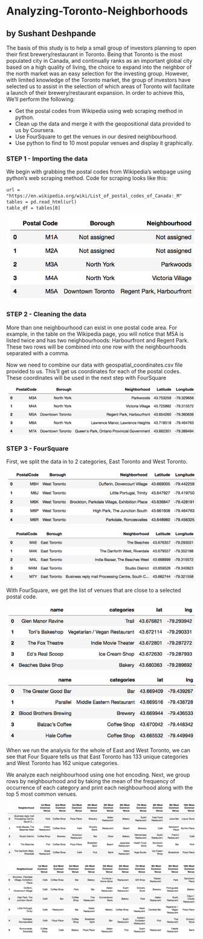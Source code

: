 # Analyzing-Toronto-Neighborhoods
## by Sushant Deshpande

The basis of this study is to help a small group of investors planning to open their first brewery/restaurant in Toronto. Being that Toronto is the most populated city in Canada, and continually ranks as an important global city based on a high quality of living, the choice to expand into the neighbor of the north market was an easy selection for the investing group. However, with limited knowledge of the Toronto market, the group of investors have selected us to assist in the selection of which areas of Toronto will facilitate a launch of their brewery/restaurant expansion. In order to achieve this, We’ll perform the following:

 - Get the postal codes from Wikipedia using web scraping method in python.
 - Clean up the data and merge it with the geopositional data provided to us by Coursera.
 - Use FourSquare to get the venues in our desired neighbourhood.
 - Use python to find to 10 most popular venues and display it graphically.


### STEP 1 - Importing the data

We begin with grabbing the postal codes from Wikipedia’s webpage using python’s web scraping method.
Code for scraping looks like this:

    url = "https://en.wikipedia.org/wiki/List_of_postal_codes_of_Canada:_M"
    tables = pd.read_html(url)
    table_df = tables[0]
   
![01_table](images/01_table.png)


### STEP 2 - Cleaning the data

More than one neighbourhood can exist in one postal code area. For example, in the table on the Wikipedia page, you will notice
that M5A is listed twice and has two neighbourhoods: Harbourfront and Regent Park. These two rows will be combined into one
row with the neighbourhoods separated with a comma.

Now we need to combine our data with geospatial_coordinates.csv file provided to us. This’ll get us coordinates for each of the
postal codes. These coordinates will be used in the next step with FourSquare

![02_merged](images/02_merged.png)

### STEP 3 - FourSquare

First, we split the data in to 2 categories, East Toronto and West Toronto.

![03_toronto_west](images/03_toronto_west.png)

![04_toronto_east](images/04_toronto_east.png)

With FourSquare, we get the list of venues that are close to a selected postal code.

![07_nearby_east](images/07_nearby_east.png)

![08_nearby_west](images/08_nearby_west.png)

When we run the analysis for the whole of East and West Toronto, we can see that Four Square tells us that East Toronto has 133 unique categories and West Toronto has 162 unique categories.

We analyze each neighbourhood using one hot encoding. Next, we group rows by neighbourhood and by taking the mean of the frequency of occurrence of each category and print each neighbourhood along with the top 5 most common venues.

![11_top_10_east](images/11_top_10_east.png)

![12_top_10_west](images/12_top_10_west.png)